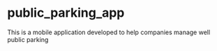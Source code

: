 # public_parking_app
This is a mobile application developed to help companies manage well public parking
